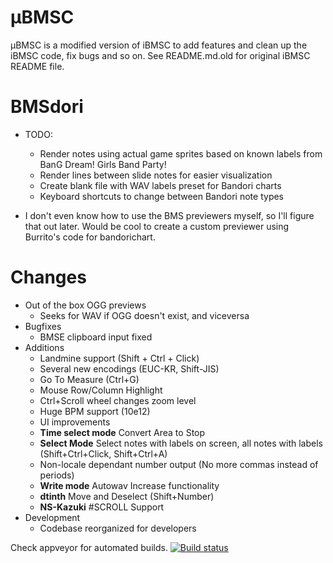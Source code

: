 µBMSC
=====
µBMSC is a modified version of iBMSC to add features and clean up the iBMSC code, fix bugs and so on.
See README.md.old for original iBMSC README file.

**BMSdori**
=====
* TODO:
  * Render notes using actual game sprites based on known labels from BanG Dream! Girls Band Party!
  * Render lines between slide notes for easier visualization
  * Create blank file with WAV labels preset for Bandori charts
  * Keyboard shortcuts to change between Bandori note types
  
* I don't even know how to use the BMS previewers myself, so I'll figure that out later. Would be cool to create a custom previewer using Burrito's code for bandorichart.

Changes
=====
* Out of the box OGG previews
  * Seeks for WAV if OGG doesn't exist, and viceversa
* Bugfixes
  * BMSE clipboard input fixed
* Additions
  * Landmine support (Shift + Ctrl + Click)
  * Several new encodings (EUC-KR, Shift-JIS)
  * Go To Measure (Ctrl+G)
  * Mouse Row/Column Highlight
  * Ctrl+Scroll wheel changes zoom level
  * Huge BPM support (10e12)
  * UI improvements
  * **Time select mode** Convert Area to Stop 
  * **Select Mode** Select notes with labels on screen, all notes with labels (Shift+Ctrl+Click, Shift+Ctrl+A)
  * Non-locale dependant number output (No more commas instead of periods)
  * **Write mode** Autowav Increase functionality 
  * **dtinth** Move and Deselect (Shift+Number)
  * **NS-Kazuki** #SCROLL Support
* Development
  * Codebase reorganized for developers


Check appveyor for automated builds.
[![Build status](https://ci.appveyor.com/api/projects/status/m7iygj9sje2yqf43?svg=true)](https://ci.appveyor.com/project/zardoru/ibmsc)

